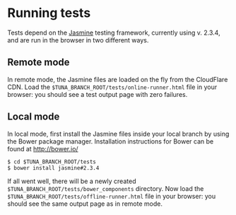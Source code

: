 # Running tests

Tests depend on the [Jasmine](http://jasmine.github.io/) testing framework,
currently using v. 2.3.4, and are run in the browser in two different ways.
 
## Remote mode

In remote mode, the Jasmine files are loaded on the fly from the CloudFlare
CDN. Load the `$TUNA_BRANCH_ROOT/tests/online-runner.html` file in your
browser: you should see a test output page with zero failures.

## Local mode

In local mode, first install the Jasmine files inside your local branch by
using the Bower package manager. Installation instructions for Bower can 
be found at http://bower.io/


```
$ cd $TUNA_BRANCH_ROOT/tests
$ bower install jasmine#2.3.4
```

If all went well, there will be a newly created
`$TUNA_BRANCH_ROOT/tests/bower_components` directory. Now load the
`$TUNA_BRANCH_ROOT/tests/offline-runner.html` file in your browser: you should
see the same output page as in remote mode.
